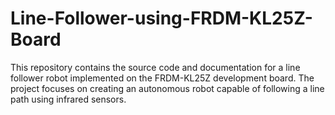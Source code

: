 # Line-Follower-using-FRDM-KL25Z-Board
This repository contains the source code and documentation for a line follower robot implemented on the FRDM-KL25Z development board. The project focuses on creating an autonomous robot capable of following a line path using infrared sensors.
